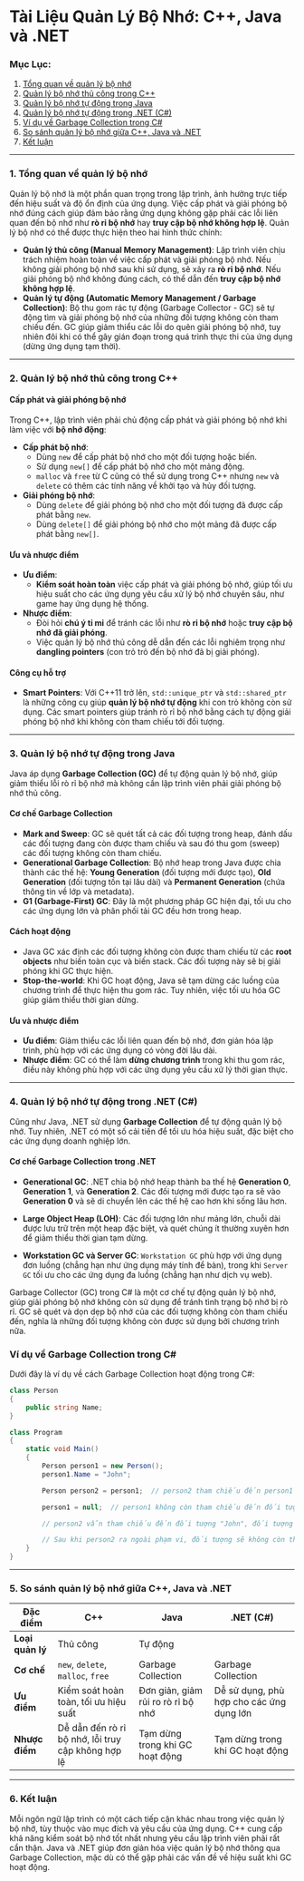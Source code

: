 # Tài Liệu Quản Lý Bộ Nhớ: C++, Java và .NET

### Mục Lục:

1. [Tổng quan về quản lý bộ nhớ](#tổng-quan-về-quản-lý-bộ-nhớ)
2. [Quản lý bộ nhớ thủ công trong C++](#quản-lý-bộ-nhớ-thủ-công-trong-c)
3. [Quản lý bộ nhớ tự động trong Java](#quản-lý-bộ-nhớ-tự-động-trong-java)
4. [Quản lý bộ nhớ tự động trong .NET (C#)](#quản-lý-bộ-nhớ-tự-động-trong-net-c)
5. [Ví dụ về Garbage Collection trong C#](#ví-dụ-về-garbage-collection-trong-c)
6. [So sánh quản lý bộ nhớ giữa C++, Java và .NET](#so-sánh-quản-lý-bộ-nhớ-giữa-c-java-và-net)
7. [Kết luận](#kết-luận)

---

### 1. Tổng quan về quản lý bộ nhớ

Quản lý bộ nhớ là một phần quan trọng trong lập trình, ảnh hưởng trực tiếp đến hiệu suất và độ ổn định của ứng dụng.
Việc cấp phát và giải phóng bộ nhớ đúng cách giúp đảm bảo rằng ứng dụng không gặp phải các lỗi liên quan đến bộ nhớ như
**rò rỉ bộ nhớ** hay **truy cập bộ nhớ không hợp lệ**. Quản lý bộ nhớ có thể được thực hiện theo hai hình thức chính:

- **Quản lý thủ công (Manual Memory Management)**: Lập trình viên chịu trách nhiệm hoàn toàn về việc cấp phát và giải
  phóng bộ nhớ. Nếu không giải phóng bộ nhớ sau khi sử dụng, sẽ xảy ra **rò rỉ bộ nhớ**. Nếu giải phóng bộ nhớ không
  đúng cách, có thể dẫn đến **truy cập bộ nhớ không hợp lệ**.
- **Quản lý tự động (Automatic Memory Management / Garbage Collection)**: Bộ thu gom rác tự động (Garbage Collector -
  GC) sẽ tự động tìm và giải phóng bộ nhớ của những đối tượng không còn tham chiếu đến. GC giúp giảm thiểu các lỗi do
  quên giải phóng bộ nhớ, tuy nhiên đôi khi có thể gây gián đoạn trong quá trình thực thi của ứng dụng (dừng ứng dụng
  tạm thời).

---

### 2. Quản lý bộ nhớ thủ công trong C++

#### Cấp phát và giải phóng bộ nhớ

Trong C++, lập trình viên phải chủ động cấp phát và giải phóng bộ nhớ khi làm việc với **bộ nhớ động**:

- **Cấp phát bộ nhớ**:
    - Dùng `new` để cấp phát bộ nhớ cho một đối tượng hoặc biến.
    - Sử dụng `new[]` để cấp phát bộ nhớ cho một mảng động.
    - `malloc` và `free` từ C cũng có thể sử dụng trong C++ nhưng `new` và `delete` có thêm các tính năng về khởi tạo và
      hủy đối tượng.
- **Giải phóng bộ nhớ**:
    - Dùng `delete` để giải phóng bộ nhớ cho một đối tượng đã được cấp phát bằng `new`.
    - Dùng `delete[]` để giải phóng bộ nhớ cho một mảng đã được cấp phát bằng `new[]`.

#### Ưu và nhược điểm

- **Ưu điểm**:
    - **Kiểm soát hoàn toàn** việc cấp phát và giải phóng bộ nhớ, giúp tối ưu hiệu suất cho các ứng dụng yêu cầu xử lý
      bộ nhớ chuyên sâu, như game hay ứng dụng hệ thống.
- **Nhược điểm**:
    - Đòi hỏi **chú ý tỉ mỉ** để tránh các lỗi như **rò rỉ bộ nhớ** hoặc **truy cập bộ nhớ đã giải phóng**.
    - Việc quản lý bộ nhớ thủ công dễ dẫn đến các lỗi nghiêm trọng như **dangling pointers** (con trỏ trỏ đến bộ nhớ đã
      bị giải phóng).

#### Công cụ hỗ trợ

- **Smart Pointers**: Với C++11 trở lên, `std::unique_ptr` và `std::shared_ptr` là những công cụ giúp **quản lý bộ nhớ
  tự động** khi con trỏ không còn sử dụng. Các smart pointers giúp tránh rò rỉ bộ nhớ bằng cách tự động giải phóng bộ
  nhớ khi không còn tham chiếu tới đối tượng.

---

### 3. Quản lý bộ nhớ tự động trong Java

Java áp dụng **Garbage Collection (GC)** để tự động quản lý bộ nhớ, giúp giảm thiểu lỗi rò rỉ bộ nhớ mà không cần lập
trình viên phải giải phóng bộ nhớ thủ công.

#### Cơ chế Garbage Collection

- **Mark and Sweep**: GC sẽ quét tất cả các đối tượng trong heap, đánh dấu các đối tượng đang còn được tham chiếu và sau
  đó thu gom (sweep) các đối tượng không còn tham chiếu.
- **Generational Garbage Collection**: Bộ nhớ heap trong Java được chia thành các thế hệ: **Young Generation** (đối
  tượng mới được tạo), **Old Generation** (đối tượng tồn tại lâu dài) và **Permanent Generation** (chứa thông tin về lớp
  và metadata).
- **G1 (Garbage-First) GC**: Đây là một phương pháp GC hiện đại, tối ưu cho các ứng dụng lớn và phân phối tải GC đều hơn
  trong heap.

#### Cách hoạt động

- Java GC xác định các đối tượng không còn được tham chiếu từ các **root objects** như biến toàn cục và biến stack. Các
  đối tượng này sẽ bị giải phóng khi GC thực hiện.
- **Stop-the-world**: Khi GC hoạt động, Java sẽ tạm dừng các luồng của chương trình để thực hiện thu gom rác. Tuy nhiên,
  việc tối ưu hóa GC giúp giảm thiểu thời gian dừng.

#### Ưu và nhược điểm

- **Ưu điểm**: Giảm thiểu các lỗi liên quan đến bộ nhớ, đơn giản hóa lập trình, phù hợp với các ứng dụng có vòng đời lâu
  dài.
- **Nhược điểm**: GC có thể làm **dừng chương trình** trong khi thu gom rác, điều này không phù hợp với các ứng dụng yêu
  cầu xử lý thời gian thực.

---

### 4. Quản lý bộ nhớ tự động trong .NET (C#)

Cũng như Java, .NET sử dụng **Garbage Collection** để tự động quản lý bộ nhớ. Tuy nhiên, .NET có một số cải tiến để tối
ưu hóa hiệu suất, đặc biệt cho các ứng dụng doanh nghiệp lớn.

#### Cơ chế Garbage Collection trong .NET

- **Generational GC**: .NET chia bộ nhớ heap thành ba thế hệ **Generation 0**, **Generation 1**, và **Generation 2**.
  Các đối tượng mới được tạo ra sẽ vào **Generation 0** và sẽ di chuyển lên các thế hệ cao hơn khi sống lâu hơn.
- **Large Object Heap (LOH)**: Các đối tượng lớn như mảng lớn, chuỗi dài được lưu trữ trên một heap đặc biệt, và quét
  chúng ít thường xuyên hơn để giảm thiểu thời gian tạm dừng.

- **Workstation GC và Server GC**: `Workstation GC` phù hợp với ứng dụng đơn luồng (chẳng hạn như ứng dụng máy tính để
  bàn), trong khi `Server GC` tối ưu cho các ứng dụng đa luồng (chẳng hạn như dịch vụ web).

Garbage Collector (GC) trong C# là một cơ chế tự động quản lý bộ nhớ, giúp giải phóng bộ nhớ không còn sử dụng để tránh
tình trạng bộ nhớ bị rò rỉ. GC sẽ quét và dọn dẹp bộ nhớ của các đối tượng không còn tham chiếu đến, nghĩa là những đối
tượng không còn được sử dụng bởi chương trình nữa.

### Ví dụ về Garbage Collection trong C#

Dưới đây là ví dụ về cách Garbage Collection hoạt động trong C#:

```csharp
class Person
{
    public string Name;
}

class Program
{
    static void Main()
    {
        Person person1 = new Person();
        person1.Name = "John";

        Person person2 = person1;  // person2 tham chiếu đến person1

        person1 = null;  // person1 không còn tham chiếu đến đối tượng

        // person2 vẫn tham chiếu đến đối tượng "John", đối tượng này sẽ không bị thu gom

        // Sau khi person2 ra ngoài phạm vi, đối tượng sẽ không còn tham chiếu và sẽ bị thu gom
    }
}
```

---

### 5. So sánh quản lý bộ nhớ giữa C++, Java và .NET

| **Đặc điểm**     | **C++**                                            | **Java**                           | **.NET (C#)**                            |
|------------------|----------------------------------------------------|------------------------------------|------------------------------------------|
| **Loại quản lý** | Thủ công                                           | Tự động                            |
| **Cơ chế**       | `new`, `delete`, `malloc`, `free`                  | Garbage Collection                 | Garbage Collection                       |
| **Ưu điểm**      | Kiểm soát hoàn toàn, tối ưu hiệu suất              | Đơn giản, giảm rủi ro rò rỉ bộ nhớ | Dễ sử dụng, phù hợp cho các ứng dụng lớn |
| **Nhược điểm**   | Dễ dẫn đến rò rỉ bộ nhớ, lỗi truy cập không hợp lệ | Tạm dừng trong khi GC hoạt động    | Tạm dừng trong khi GC hoạt động          |

---

### 6. Kết luận

Mỗi ngôn ngữ lập trình có một cách tiếp cận khác nhau trong việc quản lý bộ nhớ, tùy thuộc vào mục đích và yêu cầu của
ứng dụng. C++ cung cấp khả năng kiểm soát bộ nhớ tốt nhất nhưng yêu cầu lập trình viên phải rất cẩn thận. Java và .NET
giúp đơn giản hóa việc quản lý bộ nhớ thông qua Garbage Collection, mặc dù có thể gặp phải các vấn đề về hiệu suất khi
GC hoạt động.
